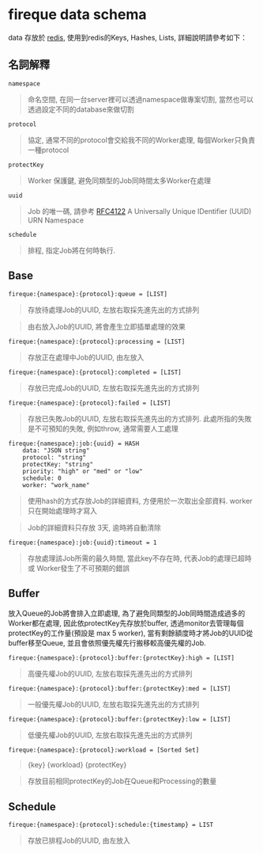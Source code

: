 fireque data schema
=======


data 存放於 [redis](redis.io), 使用到redis的Keys, Hashes, Lists, 詳細說明請參考如下：

## 名詞解釋

`namespace`
> 命名空間, 在同一台server裡可以透過namespace做專案切割, 當然也可以透過設定不同的database來做切割

`protocol`
> 協定, 通常不同的protocol會交給我不同的Worker處理, 每個Worker只負責一種protocol

`protectKey`
> Worker 保護鍵, 避免同類型的Job同時間太多Worker在處理

`uuid`
> Job 的唯一碼, 請參考 [RFC4122](http://www.ietf.org/rfc/rfc4122.txt) A Universally Unique IDentifier (UUID) URN Namespace

`schedule`
> 排程, 指定Job將在何時執行.

## Base
`fireque:{namespace}:{protocol}:queue = [LIST]`
> 存放待處理Job的UUID, 左放右取採先進先出的方式排列

> 由右放入Job的UUID, 將會產生立即插單處理的效果

`fireque:{namespace}:{protocol}:processing = [LIST]`
> 存放正在處理中Job的UUID, 由左放入 

`fireque:{namespace}:{protocol}:completed = [LIST]`
> 存放已完成Job的UUID,  左放右取採先進先出的方式排列

`fireque:{namespace}:{protocol}:failed = [LIST]`
> 存放已失敗Job的UUID,  左放右取採先進先出的方式排列. 此處所指的失敗是不可預知的失敗, 例如throw, 通常需要人工處理

```
fireque:{namespace}:job:{uuid} = HASH
	data: "JSON string"
	protocol: "string"
	protectKey: "string"
	priority: "high" or "med" or "low"
	schedule: 0
	worker: "work_name"
```
> 使用hash的方式存放Job的詳細資料, 方便用於一次取出全部資料. worker 只在開始處理時才寫入

> Job的詳細資料只存放 3天, 逾時將自動清除

`fireque:{namespace}:job:{uuid}:timeout = 1`
> 存放處理該Job所需的最久時間, 當此key不存在時, 代表Job的處理已超時 或 Worker發生了不可預期的錯誤

## Buffer

放入Queue的Job將會排入立即處理, 為了避免同類型的Job同時間造成過多的Worker都在處理, 因此依protectKey先存放於buffer, 透過monitor去管理每個protectKey的工作量(預設是 max 5 worker), 當有剩餘額度時才將Job的UUID從buffer移至Queue, 並且會依照優先權先行搬移較高優先權的Job.

`fireque:{namespace}:{protocol}:buffer:{protectKey}:high = [LIST]`
> 高優先權Job的UUID, 左放右取採先進先出的方式排列

`fireque:{namespace}:{protocol}:buffer:{protectKey}:med = [LIST]`
> 一般優先權Job的UUID, 左放右取採先進先出的方式排列

`fireque:{namespace}:{protocol}:buffer:{protectKey}:low = [LIST]`
> 低優先權Job的UUID, 左放右取採先進先出的方式排列

`fireque:{namespace}:{protocol}:workload = [Sorted Set]`
>  {key} {workload} {protectKey}

> 存放目前相同protectKey的Job在Queue和Processing的數量

## Schedule
`fireque:{namespace}:{protocol}:schedule:{timestamp} = LIST`
> 存放已排程Job的UUID, 由左放入
